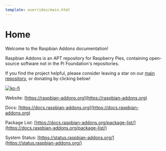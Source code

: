 ```yaml
---
template: overrides/main.html
---
```


# Home

Welcome to the Raspbian Addons documentation!

Raspbian Addons is an APT repository for Raspberry Pies, containing open-source software not in the Pi Foundation's repositories.

If you find the project helpful, please consider leaving a star on our [main repository](https://github.com/raspbian-addons/raspbian-addons/), or donating by clicking below!

[![ko-fi](https://ko-fi.com/img/githubbutton_sm.svg)](https://ko-fi.com/D1D476WQM)

Website: [https://raspbian-addons.org](https://raspbian-addons.org)

Docs: [https://docs.raspbian-addons.org](https://docs.raspbian-addons.org)

Package List: [https://docs.raspbian-addons.org/package-list/](https://docs.raspbian-addons.org/package-list/)

System Status: [https://status.raspbian-addons.org/](https://status.raspbian-addons.org/)
